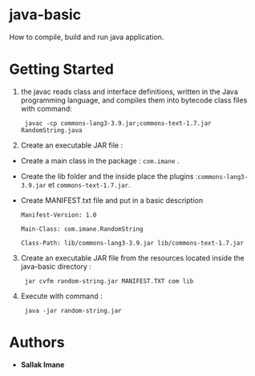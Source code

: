 # java-basic
How to compile, build and run java application.

# Getting Started 

1. the javac reads class and interface definitions, written in the Java programming language, and compiles them into bytecode class files with command:

		javac -cp commons-lang3-3.9.jar;commons-text-1.7.jar RandomString.java

2.  Create an executable JAR file :

  + Create a main class in the package : `com.imane` .

  + Create the lib folder and the inside place the plugins :`commons-lang3-3.9.jar` et `commons-text-1.7.jar`.

  + Create MANIFEST.txt file and put in a basic description

  		Manifest-Version: 1.0

        Main-Class: com.imane.RandomString

        Class-Path: lib/commons-lang3-3.9.jar lib/commons-text-1.7.jar 


3. Create an executable JAR file from the resources located inside the java-basic directory : 

		jar cvfm random-string.jar MANIFEST.TXT com lib 

4. Execute with command : 

		java -jar random-string.jar 

# Authors
 + **Sallak Imane** 

